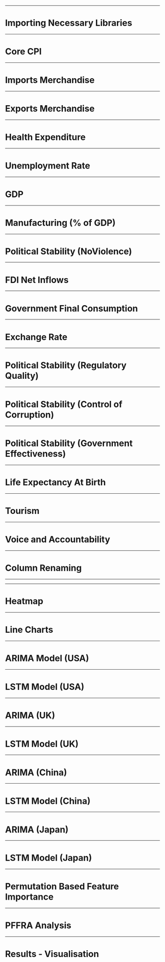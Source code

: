 

---

# Importing Necessary Libraries

---

# Core CPI

---

# Imports Merchandise

---

# Exports Merchandise

---

# Health Expenditure

---

# Unemployment Rate

---

# GDP

---

# Manufacturing (% of GDP)

---

# Political Stability (NoViolence)

---

# FDI Net Inflows

---

# Government Final Consumption

---

# Exchange Rate

---

# Political Stability (Regulatory Quality)

---

# Political Stability (Control of Corruption)

---

# Political Stability (Government Effectiveness)

---

# Life Expectancy At Birth

---

# Tourism

---

# Voice and Accountability

---

# Column Renaming

---



---

# Heatmap

---

# Line Charts

---

# ARIMA Model (USA)

---

# LSTM Model (USA)

---

# ARIMA (UK)

---

# LSTM Model (UK)

---

# ARIMA (China)

---

# LSTM Model (China)

---

# ARIMA (Japan)

---

# LSTM Model (Japan)

---

# Permutation Based Feature Importance

---

# PFFRA Analysis

---

# Results - Visualisation